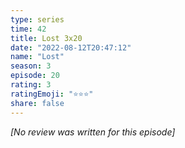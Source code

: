 ```yaml
---
type: series
time: 42
title: Lost 3x20
date: "2022-08-12T20:47:12"
name: "Lost"
season: 3
episode: 20
rating: 3
ratingEmoji: "⭐️⭐️⭐️"
share: false
---
```


*[No review was written for this episode]*